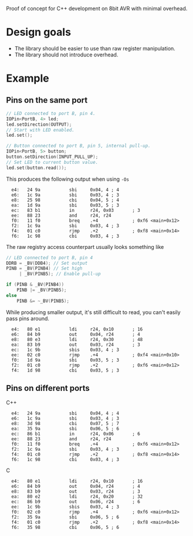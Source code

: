 Proof of concept for C++ development on 8bit AVR with minimal overhead.

# Design goals
- The library should be easier to use than raw register manipulation.
- The library should not introduce overhead.

# Example
## Pins on the same port
```cpp
// LED connected to port B, pin 4.
IOPin<PortB, 4> led;
led.setDirection(OUTPUT);
// Start with LED enabled.
led.set();

// Button connected to port B, pin 5, internal pull-up.
IOPin<PortB, 5> button;
button.setDirection(INPUT_PULL_UP);
// Set LED to current button value.
led.set(button.read());
```

This produces the following output when using `-Os`
```
  e4:   24 9a           sbi     0x04, 4 ; 4
  e6:   1c 9a           sbi     0x03, 4 ; 3
  e8:   25 98           cbi     0x04, 5 ; 4
  ea:   1d 9a           sbi     0x03, 5 ; 3
  ec:   83 b1           in      r24, 0x03       ; 3
  ee:   88 23           and     r24, r24
  f0:   11 f0           breq    .+4             ; 0xf6 <main+0x12>
  f2:   1c 9a           sbi     0x03, 4 ; 3
  f4:   01 c0           rjmp    .+2             ; 0xf8 <main+0x14>
  f6:   1c 98           cbi     0x03, 4 ; 3
```

The raw registry access counterpart usually looks something like
```cpp
// LED connected to port B, pin 4
DDRB = _BV(DDB4); // Set output
PINB = _BV(PINB4) // Set high
     | _BV(PINB5); // Enable pull-up

if (PINB & _BV(PINB4))
    PINB |= _BV(PINB5);
else
    PINB &= ~_BV(PINB5);
```

While producing smaller output, it's still difficult to read, you can't easily pass pins around. 

```
  e4:   80 e1           ldi     r24, 0x10       ; 16
  e6:   84 b9           out     0x04, r24       ; 4
  e8:   80 e3           ldi     r24, 0x30       ; 48
  ea:   83 b9           out     0x03, r24       ; 3
  ec:   1c 9b           sbis    0x03, 4 ; 3
  ee:   02 c0           rjmp    .+4             ; 0xf4 <main+0x10>
  f0:   1d 9a           sbi     0x03, 5 ; 3
  f2:   01 c0           rjmp    .+2             ; 0xf6 <main+0x12>
  f4:   1d 98           cbi     0x03, 5 ; 3
```

## Pins on different ports
C++
```
  e4:   24 9a           sbi     0x04, 4 ; 4
  e6:   1c 9a           sbi     0x03, 4 ; 3
  e8:   3d 98           cbi     0x07, 5 ; 7
  ea:   35 9a           sbi     0x06, 5 ; 6
  ec:   86 b1           in      r24, 0x06       ; 6
  ee:   88 23           and     r24, r24
  f0:   11 f0           breq    .+4             ; 0xf6 <main+0x12>
  f2:   1c 9a           sbi     0x03, 4 ; 3
  f4:   01 c0           rjmp    .+2             ; 0xf8 <main+0x14>
  f6:   1c 98           cbi     0x03, 4 ; 3
```

C
```
  e4:   80 e1           ldi     r24, 0x10       ; 16
  e6:   84 b9           out     0x04, r24       ; 4
  e8:   83 b9           out     0x03, r24       ; 3
  ea:   80 e2           ldi     r24, 0x20       ; 32
  ec:   86 b9           out     0x06, r24       ; 6
  ee:   1c 9b           sbis    0x03, 4 ; 3
  f0:   02 c0           rjmp    .+4             ; 0xf6 <main+0x12>
  f2:   35 9a           sbi     0x06, 5 ; 6
  f4:   01 c0           rjmp    .+2             ; 0xf8 <main+0x14>
  f6:   35 98           cbi     0x06, 5 ; 6
```